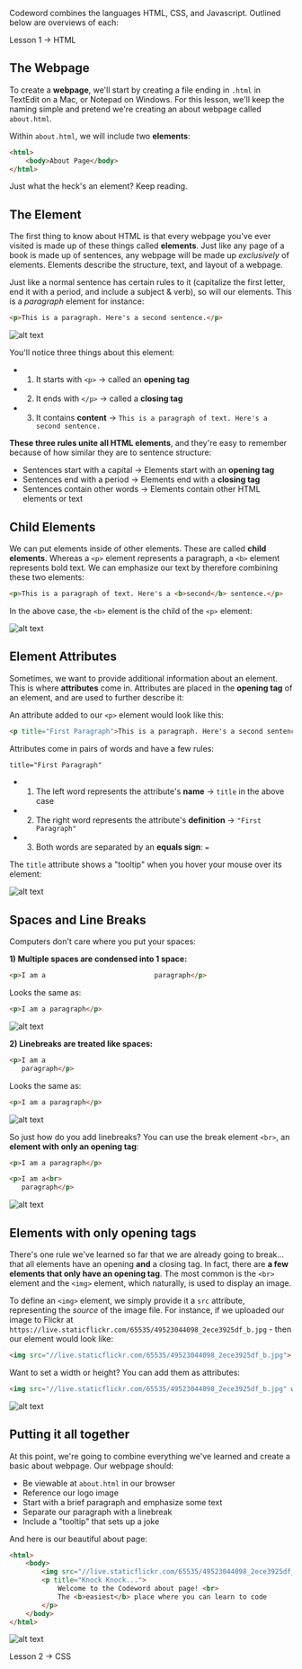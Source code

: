 Codeword combines the languages HTML, CSS, and Javascript. Outlined below are overviews of each:

Lesson 1 -> HTML 

The Webpage
-----
To create a **webpage**, we'll start by creating a file ending in `.html` in TextEdit on a Mac, or Notepad on Windows. For this lesson, we'll keep the naming simple and pretend we're creating an about webpage called `about.html`. 

Within `about.html`, we will include two **elements**:

```html
<html>
    <body>About Page</body>
</html>
```

Just what the heck's an element? Keep reading.


The Element
-----
The first thing to know about HTML is that every webpage you've ever visited is made up of these things called **elements**. Just like any page of a book is made up of sentences, any webpage will be made up *exclusively* of elements. Elements describe the structure, text, and layout of a webpage.

Just like a normal sentence has certain rules to it (capitalize the first letter, end it with a period, and include a subject & verb), so will our elements. This is a *paragraph* element for instance:

```html
<p>This is a paragraph. Here's a second sentence.</p>
```

![alt text](https://live.staticflickr.com/65535/49532761521_4999cde881_b.jpg "Basic Element")

You'll notice three things about this element:

- 1) It starts with `<p>` -> called an **opening tag**
- 2) It ends with `</p>` -> called a **closing tag**
- 3) It contains **content** -> `This is a paragraph of text. Here's a second sentence.`

**These three rules unite all HTML elements**, and they're easy to remember because of how similar they are to sentence structure:

- Sentences start with a capital -> Elements start with an **opening tag**
- Sentences end with a period -> Elements end with a **closing tag**
- Sentences contain other words -> Elements contain other HTML elements or text


Child Elements
-----
We can put elements inside of other elements. These are called **child elements**. Whereas a `<p>` element represents a paragraph, a `<b>` element represents bold text. We can emphasize our text by therefore combining these two elements:

```html
<p>This is a paragraph of text. Here's a <b>second</b> sentence.</p>
```

In the above case, the `<b>` element is the child of the `<p>` element:

![alt text](https://live.staticflickr.com/65535/49532761526_40059f10f2_b.jpg "Child Element")


Element Attributes
-----
Sometimes, we want to provide additional information about an element. This is where **attributes** come in. Attributes are placed in the **opening tag** of an element, and are used to further describe it:

An attribute added to our `<p>` element would look like this:

```html
<p title="First Paragraph">This is a paragraph. Here's a second sentence.</p>
```

Attributes come in pairs of words and have a few rules:

```html
title="First Paragraph"
```

- 1) The left word represents the attribute's **name** -> `title` in the above case
- 2) The right word represents the attribute's **definition** -> `"First Paragraph"`
- 3) Both words are separated by an **equals sign**: `=`

The `title` attribute shows a "tooltip" when you hover your mouse over its element:

![alt text](https://live.staticflickr.com/65535/49532983572_7714c7c33c_b.jpg "Title Tooltip")


Spaces and Line Breaks
-----
Computers don't care where you put your spaces:

**1) Multiple spaces are condensed into 1 space:**


```html
<p>I am a                           paragraph</p>
```

Looks the same as:


```html
<p>I am a paragraph</p>
```


![alt text](https://live.staticflickr.com/65535/49532983452_07e49d3a90_n.jpg "Condensed Spaces")

**2) Linebreaks are treated like spaces:**

```html
<p>I am a     
   paragraph</p>
```

Looks the same as:

```html
<p>I am a paragraph</p>
```

![alt text](https://live.staticflickr.com/65535/49532983452_07e49d3a90_n.jpg")

So just how do you add linebreaks? You can use the break element `<br>`, an **element with only an opening tag**:

```html
<p>I am a paragraph</p>

<p>I am a<br>
   paragraph</p>
```

![alt text](https://live.staticflickr.com/65535/49532983452_07e49d3a90_b.jpg "Adding Linebreaks")


Elements with only opening tags
-----
There's one rule we've learned so far that we are already going to break... that all elements have an opening **and** a closing tag. In fact, there are **a few elements that only have an opening tag**. The most common is the `<br>` element and the `<img>` element, which naturally, is used to display an image.

To define an `<img>` element, we simply provide it a `src` attribute, representing the *source* of the image file. For instance, if we uploaded our image to Flickr at `https://live.staticflickr.com/65535/49523044098_2ece3925df_b.jpg` - then our element would look like: 

```html
<img src="//live.staticflickr.com/65535/49523044098_2ece3925df_b.jpg">
```

Want to set a width or height? You can add them as attributes:

```html
<img src="//live.staticflickr.com/65535/49523044098_2ece3925df_b.jpg" width="300px" height="300px">
```

![alt text](https://live.staticflickr.com/65535/49532259623_8f744bdaa7.jpg "Images")


Putting it all together
-----
At this point, we're going to combine everything we've learned and create a basic about webpage. Our webpage should:

- Be viewable at `about.html` in our browser
- Reference our logo image
- Start with a brief paragraph and emphasize some text
- Separate our paragraph with a linebreak
- Include a "tooltip" that sets up a joke

And here is our beautiful about page:

```html
<html>
    <body>
        <img src="//live.staticflickr.com/65535/49523044098_2ece3925df_b.jpg" width="300px" height="300px">
        <p title="Knock Knock...">
            Welcome to the Codeword about page! <br>
            The <b>easiest</b> place where you can learn to code
        </p>
    </body>
</html>
```

![alt text](https://live.staticflickr.com/65535/49532983717_598c884bc7.jpg "Full Example")

Lesson 2 -> CSS